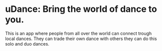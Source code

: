# uDance: Bring the world of dance to you.

This is an app where people from all over the world can connect trough local dances. 
They can trade their own dance with others they can do this solo and duo dances.
